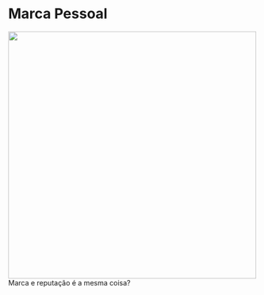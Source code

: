 # Marca Pessoal
<img src="https://amarodaluz.com.br/site/wp-content/uploads/2020/11/img_2268_foto_1_x.jpg" width=500/>
Marca e reputação é a mesma coisa?
